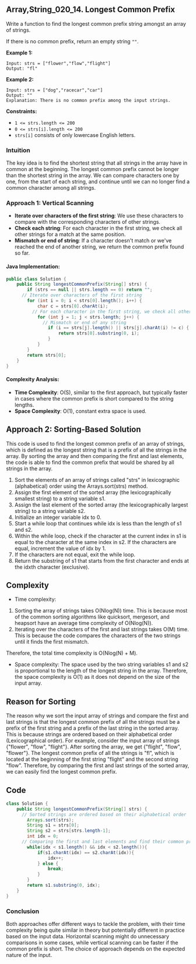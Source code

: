 ## Array,String_020_14. Longest Common Prefix

Write a function to find the longest common prefix string amongst an array of strings.

If there is no common prefix, return an empty string `""`.

 

**Example 1:**

```
Input: strs = ["flower","flow","flight"]
Output: "fl"
```

**Example 2:**

```
Input: strs = ["dog","racecar","car"]
Output: ""
Explanation: There is no common prefix among the input strings.
```

 

**Constraints:**

- `1 <= strs.length <= 200`
- `0 <= strs[i].length <= 200`
- `strs[i]` consists of only lowercase English letters.

### Intuition

The key idea is to find the shortest string that all strings in the array have in common at the beginning. The longest common prefix cannot be longer than the shortest string in the array. We can compare characters one by one, from the start of each string, and continue until we can no longer find a common character among all strings.

### Approach 1: Vertical Scanning

- **Iterate over characters of the first string**: We use these characters to compare with the corresponding characters of other strings.
- **Check each string**: For each character in the first string, we check all other strings for a match at the same position.
- **Mismatch or end of string**: If a character doesn't match or we've reached the end of another string, we return the common prefix found so far.

#### Java Implementation:

```java
public class Solution {
    public String longestCommonPrefix(String[] strs) {
        if (strs == null || strs.length == 0) return "";
      // Iterate over characters of the first string
        for (int i = 0; i < strs[0].length(); i++) {
            char c = strs[0].charAt(i);
          // For each character in the first string, we check all other strings for a match at the same position.
            for (int j = 1; j < strs.length; j++) {
              // Mismatch or end of any string
                if (i == strs[j].length() || strs[j].charAt(i) != c) {
                    return strs[0].substring(0, i);
                }
            }
        }
        return strs[0];
    }
}
```

#### Complexity Analysis:

- **Time Complexity**: O(S), similar to the first approach, but typically faster in cases where the common prefix is short compared to the string lengths.
- **Space Complexity**: O(1), constant extra space is used.

## Approach 2: Sorting-Based Solution

This code is used to find the longest common prefix of an array of strings, which is defined as the longest string that is a prefix of all the strings in the array. By sorting the array and then comparing the first and last elements, the code is able to find the common prefix that would be shared by all strings in the array.

1. Sort the elements of an array of strings called "strs" in lexicographic (alphabetical) order using the Arrays.sort(strs) method.
2. Assign the first element of the sorted array (the lexicographically smallest string) to a string variable s1.
3. Assign the last element of the sorted array (the lexicographically largest string) to a string variable s2.
4. Initialize an integer variable idx to 0.
5. Start a while loop that continues while idx is less than the length of s1 and s2.
6. Within the while loop, check if the character at the current index in s1 is equal to the character at the same index in s2. If the characters are equal, increment the value of idx by 1.
7. If the characters are not equal, exit the while loop.
8. Return the substring of s1 that starts from the first character and ends at the idxth character (exclusive).

## Complexity

- Time complexity:

1. Sorting the array of strings takes O(Nlog(N)) time. This is because most of the common sorting algorithms like quicksort, mergesort, and heapsort have an average time complexity of O(Nlog(N)).
2. Iterating over the characters of the first and last strings takes O(M) time. This is because the code compares the characters of the two strings until it finds the first mismatch.

Therefore, the total time complexity is O(Nlog(N) + M).

- Space complexity:
  The space used by the two string variables s1 and s2 is proportional to the length of the longest string in the array. Therefore, the space complexity is O(1) as it does not depend on the size of the input array.

## Reason for Sorting

The reason why we sort the input array of strings and compare the first and last strings is that the longest common prefix of all the strings must be a prefix of the first string and a prefix of the last string in the sorted array. This is because strings are ordered based on their alphabetical order (Lexicographical order).
For example, consider the input array of strings {"flower", "flow", "flight"}. After sorting the array, we get {"flight", "flow", "flower"}. The longest common prefix of all the strings is "fl", which is located at the beginning of the first string "flight" and the second string "flow". Therefore, by comparing the first and last strings of the sorted array, we can easily find the longest common prefix.

## Code

```java
class Solution {
    public String longestCommonPrefix(String[] strs) {
      // Sorted strings are ordered based on their alphabetical order
        Arrays.sort(strs);
        String s1 = strs[0];
        String s2 = strs[strs.length-1];
        int idx = 0;
      // Comparing the first and last elements and find their common prefix 
        while(idx < s1.length() && idx < s2.length()){
            if(s1.charAt(idx) == s2.charAt(idx)){
                idx++;
            } else {
                break;
            }
        }
        return s1.substring(0, idx);
    }
}
```

### Conclusion

Both approaches offer different ways to tackle the problem, with their time complexity being quite similar in theory but potentially different in practice based on the input data. Horizontal scanning might do unnecessary comparisons in some cases, while vertical scanning can be faster if the common prefix is short. The choice of approach depends on the expected nature of the input.